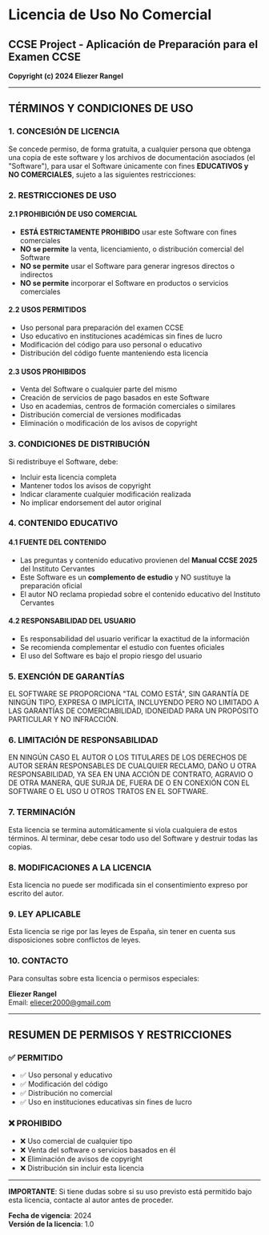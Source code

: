 # Licencia de Uso No Comercial

## CCSE Project - Aplicación de Preparación para el Examen CCSE

**Copyright (c) 2024 Eliezer Rangel**

---

## TÉRMINOS Y CONDICIONES DE USO

### 1. CONCESIÓN DE LICENCIA

Se concede permiso, de forma gratuita, a cualquier persona que obtenga una copia de este software y los archivos de documentación asociados (el "Software"), para usar el Software únicamente con fines **EDUCATIVOS y NO COMERCIALES**, sujeto a las siguientes restricciones:

### 2. RESTRICCIONES DE USO

#### 2.1 PROHIBICIÓN DE USO COMERCIAL
- **ESTÁ ESTRICTAMENTE PROHIBIDO** usar este Software con fines comerciales
- **NO se permite** la venta, licenciamiento, o distribución comercial del Software
- **NO se permite** usar el Software para generar ingresos directos o indirectos
- **NO se permite** incorporar el Software en productos o servicios comerciales

#### 2.2 USOS PERMITIDOS
- Uso personal para preparación del examen CCSE
- Uso educativo en instituciones académicas sin fines de lucro
- Modificación del código para uso personal o educativo
- Distribución del código fuente manteniendo esta licencia

#### 2.3 USOS PROHIBIDOS
- Venta del Software o cualquier parte del mismo
- Creación de servicios de pago basados en este Software
- Uso en academias, centros de formación comerciales o similares
- Distribución comercial de versiones modificadas
- Eliminación o modificación de los avisos de copyright

### 3. CONDICIONES DE DISTRIBUCIÓN

Si redistribuye el Software, debe:
- Incluir esta licencia completa
- Mantener todos los avisos de copyright
- Indicar claramente cualquier modificación realizada
- No implicar endorsement del autor original

### 4. CONTENIDO EDUCATIVO

#### 4.1 FUENTE DEL CONTENIDO
- Las preguntas y contenido educativo provienen del **Manual CCSE 2025** del Instituto Cervantes
- Este Software es un **complemento de estudio** y NO sustituye la preparación oficial
- El autor NO reclama propiedad sobre el contenido educativo del Instituto Cervantes

#### 4.2 RESPONSABILIDAD DEL USUARIO
- Es responsabilidad del usuario verificar la exactitud de la información
- Se recomienda complementar el estudio con fuentes oficiales
- El uso del Software es bajo el propio riesgo del usuario

### 5. EXENCIÓN DE GARANTÍAS

EL SOFTWARE SE PROPORCIONA "TAL COMO ESTÁ", SIN GARANTÍA DE NINGÚN TIPO, EXPRESA O IMPLÍCITA, INCLUYENDO PERO NO LIMITADO A LAS GARANTÍAS DE COMERCIABILIDAD, IDONEIDAD PARA UN PROPÓSITO PARTICULAR Y NO INFRACCIÓN.

### 6. LIMITACIÓN DE RESPONSABILIDAD

EN NINGÚN CASO EL AUTOR O LOS TITULARES DE LOS DERECHOS DE AUTOR SERÁN RESPONSABLES DE CUALQUIER RECLAMO, DAÑO U OTRA RESPONSABILIDAD, YA SEA EN UNA ACCIÓN DE CONTRATO, AGRAVIO O DE OTRA MANERA, QUE SURJA DE, FUERA DE O EN CONEXIÓN CON EL SOFTWARE O EL USO U OTROS TRATOS EN EL SOFTWARE.

### 7. TERMINACIÓN

Esta licencia se termina automáticamente si viola cualquiera de estos términos. Al terminar, debe cesar todo uso del Software y destruir todas las copias.

### 8. MODIFICACIONES A LA LICENCIA

Esta licencia no puede ser modificada sin el consentimiento expreso por escrito del autor.

### 9. LEY APLICABLE

Esta licencia se rige por las leyes de España, sin tener en cuenta sus disposiciones sobre conflictos de leyes.

### 10. CONTACTO

Para consultas sobre esta licencia o permisos especiales:

**Eliezer Rangel**  
Email: eliecer2000@gmail.com

---

## RESUMEN DE PERMISOS Y RESTRICCIONES

### ✅ PERMITIDO
- ✅ Uso personal y educativo
- ✅ Modificación del código
- ✅ Distribución no comercial
- ✅ Uso en instituciones educativas sin fines de lucro

### ❌ PROHIBIDO
- ❌ Uso comercial de cualquier tipo
- ❌ Venta del software o servicios basados en él
- ❌ Eliminación de avisos de copyright
- ❌ Distribución sin incluir esta licencia

---

**IMPORTANTE**: Si tiene dudas sobre si su uso previsto está permitido bajo esta licencia, contacte al autor antes de proceder.

**Fecha de vigencia**: 2024  
**Versión de la licencia**: 1.0